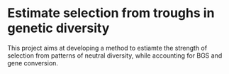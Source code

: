 # Estimate selection from troughs in genetic diversity 

This project aims at developing a method to estiamte the strength of selection from patterns of neutral diversity, while accounting for BGS and gene conversion.

